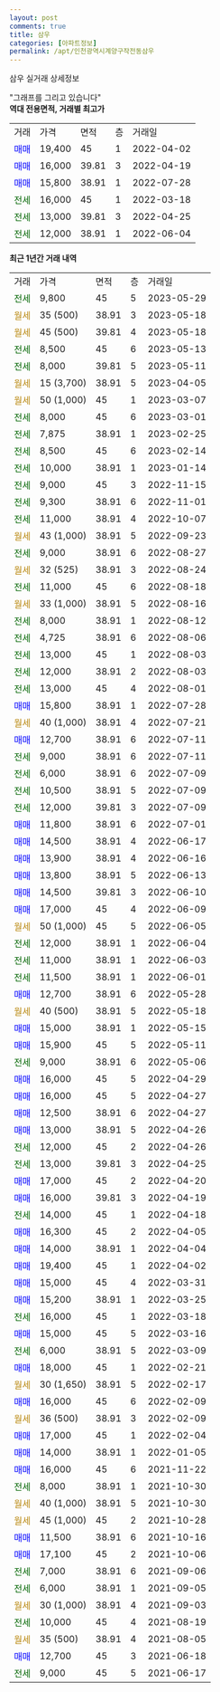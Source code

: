 ```yaml
---
layout: post
comments: true
title: 삼우
categories: [아파트정보]
permalink: /apt/인천광역시계양구작전동삼우
---
```


삼우 실거래 상세정보

<script type="text/javascript">
  google.charts.load('current', {'packages':['line', 'corechart']});
  google.charts.setOnLoadCallback(drawChart);

  function drawChart() {
    var data = new google.visualization.DataTable();
    data.addColumn('date', '거래일');
    data.addColumn('number', "매매");
    data.addColumn('number', "전세");
    data.addColumn('number', "전매");

    data.addRows([[new Date(Date.parse("2023-05-29")), null, 9800, null], [new Date(Date.parse("2023-05-18")), null, null, null], [new Date(Date.parse("2023-05-18")), null, null, null], [new Date(Date.parse("2023-05-13")), null, 8500, null], [new Date(Date.parse("2023-05-11")), null, 8000, null], [new Date(Date.parse("2023-04-05")), null, null, null], [new Date(Date.parse("2023-03-07")), null, null, null], [new Date(Date.parse("2023-03-01")), null, 8000, null], [new Date(Date.parse("2023-02-25")), null, 7875, null], [new Date(Date.parse("2023-02-14")), null, 8500, null], [new Date(Date.parse("2023-01-14")), null, 10000, null], [new Date(Date.parse("2022-11-15")), null, 9000, null], [new Date(Date.parse("2022-11-01")), null, 9300, null], [new Date(Date.parse("2022-10-07")), null, 11000, null], [new Date(Date.parse("2022-09-23")), null, null, null], [new Date(Date.parse("2022-08-27")), null, 9000, null], [new Date(Date.parse("2022-08-24")), null, null, null], [new Date(Date.parse("2022-08-18")), null, 11000, null], [new Date(Date.parse("2022-08-16")), null, null, null], [new Date(Date.parse("2022-08-12")), null, 8000, null], [new Date(Date.parse("2022-08-06")), null, 4725, null], [new Date(Date.parse("2022-08-03")), null, 13000, null], [new Date(Date.parse("2022-08-03")), null, 12000, null], [new Date(Date.parse("2022-08-01")), null, 13000, null], [new Date(Date.parse("2022-07-28")), 15800, null, null], [new Date(Date.parse("2022-07-21")), null, null, null], [new Date(Date.parse("2022-07-11")), 12700, null, null], [new Date(Date.parse("2022-07-11")), null, 9000, null], [new Date(Date.parse("2022-07-09")), null, 6000, null], [new Date(Date.parse("2022-07-09")), null, 10500, null], [new Date(Date.parse("2022-07-09")), null, 12000, null], [new Date(Date.parse("2022-07-01")), 11800, null, null], [new Date(Date.parse("2022-06-17")), 14500, null, null], [new Date(Date.parse("2022-06-16")), 13900, null, null], [new Date(Date.parse("2022-06-13")), 13800, null, null], [new Date(Date.parse("2022-06-10")), 14500, null, null], [new Date(Date.parse("2022-06-09")), 17000, null, null], [new Date(Date.parse("2022-06-05")), null, null, null], [new Date(Date.parse("2022-06-04")), null, 12000, null], [new Date(Date.parse("2022-06-03")), null, 11000, null], [new Date(Date.parse("2022-06-01")), null, 11500, null], [new Date(Date.parse("2022-05-28")), 12700, null, null], [new Date(Date.parse("2022-05-18")), null, null, null], [new Date(Date.parse("2022-05-15")), 15000, null, null], [new Date(Date.parse("2022-05-11")), 15900, null, null], [new Date(Date.parse("2022-05-06")), null, 9000, null], [new Date(Date.parse("2022-04-29")), 16000, null, null], [new Date(Date.parse("2022-04-27")), 16000, null, null], [new Date(Date.parse("2022-04-27")), 12500, null, null], [new Date(Date.parse("2022-04-26")), 13000, null, null], [new Date(Date.parse("2022-04-26")), null, 12000, null], [new Date(Date.parse("2022-04-25")), null, 13000, null], [new Date(Date.parse("2022-04-20")), 17000, null, null], [new Date(Date.parse("2022-04-19")), 16000, null, null], [new Date(Date.parse("2022-04-18")), null, 14000, null], [new Date(Date.parse("2022-04-05")), 16300, null, null], [new Date(Date.parse("2022-04-04")), 14000, null, null], [new Date(Date.parse("2022-04-02")), 19400, null, null], [new Date(Date.parse("2022-03-31")), 15000, null, null], [new Date(Date.parse("2022-03-25")), 15200, null, null], [new Date(Date.parse("2022-03-18")), null, 16000, null], [new Date(Date.parse("2022-03-16")), 15000, null, null], [new Date(Date.parse("2022-03-09")), null, 6000, null], [new Date(Date.parse("2022-02-21")), 18000, null, null], [new Date(Date.parse("2022-02-17")), null, null, null], [new Date(Date.parse("2022-02-09")), 16000, null, null], [new Date(Date.parse("2022-02-09")), null, null, null], [new Date(Date.parse("2022-02-04")), 17000, null, null], [new Date(Date.parse("2022-01-05")), 14000, null, null], [new Date(Date.parse("2021-11-22")), 16000, null, null], [new Date(Date.parse("2021-10-30")), null, 8000, null], [new Date(Date.parse("2021-10-30")), null, null, null], [new Date(Date.parse("2021-10-28")), null, null, null], [new Date(Date.parse("2021-10-16")), 11500, null, null], [new Date(Date.parse("2021-10-06")), 17100, null, null], [new Date(Date.parse("2021-09-06")), null, 7000, null], [new Date(Date.parse("2021-09-05")), null, 6000, null], [new Date(Date.parse("2021-09-03")), null, null, null], [new Date(Date.parse("2021-08-19")), null, 10000, null], [new Date(Date.parse("2021-08-05")), null, null, null], [new Date(Date.parse("2021-06-18")), 12700, null, null], [new Date(Date.parse("2021-06-17")), null, 9000, null]]);

    var options = {
      hAxis: {
        format: 'yyyy/MM/dd'
      },    
      lineWidth: 0,
      pointsVisible: true,    
      title: '최근 1년간 유형별 실거래가 분포',
      legend: { position: 'bottom' }
    };

    var formatter = new google.visualization.NumberFormat({pattern:'###,###'} );
    formatter.format(data, 1);
    formatter.format(data, 2);
    
    setTimeout(function() {
        var chart = new google.visualization.LineChart(document.getElementById('columnchart_material'));
        chart.draw(data, (options));
        document.getElementById('loading').style.display = 'none';
    }, 200);
  }
</script>


<div id="loading" style="z-index:20; display: block; margin-left: 0px">"그래프를 그리고 있습니다"</div>
<div id="columnchart_material" style="width: 95%; margin-left: 0px; display: block"></div>
<!-- contents start -->
<b>역대 전용면적, 거래별 최고가</b>
<table class="sortable">
    <tr>
      <td>거래</td>
      <td>가격</td>
      <td>면적</td>
      <td>층</td>
      <td>거래일</td>
    </tr>
        <tr>
          <td><a style="color: blue">매매</a></td>
          <td>19,400</td>
          <td>45</td>
          <td>1</td>
          <td>2022-04-02</td>
        </tr>            <tr>
          <td><a style="color: blue">매매</a></td>
          <td>16,000</td>
          <td>39.81</td>
          <td>3</td>
          <td>2022-04-19</td>
        </tr>            <tr>
          <td><a style="color: blue">매매</a></td>
          <td>15,800</td>
          <td>38.91</td>
          <td>1</td>
          <td>2022-07-28</td>
        </tr>        
        <tr>
              <td><a style="color: darkgreen">전세</a></td>
              <td>16,000</td>
              <td>45</td>
              <td>1</td>
              <td>2022-03-18</td>
            </tr>            <tr>
              <td><a style="color: darkgreen">전세</a></td>
              <td>13,000</td>
              <td>39.81</td>
              <td>3</td>
              <td>2022-04-25</td>
            </tr>            <tr>
              <td><a style="color: darkgreen">전세</a></td>
              <td>12,000</td>
              <td>38.91</td>
              <td>1</td>
              <td>2022-06-04</td>
            </tr>        
    
</table>

<b>최근 1년간 거래 내역</b>

<table class="sortable">
    <tr>
      <td>거래</td>
      <td>가격</td>
      <td>면적</td>
      <td>층</td>
      <td>거래일</td>
    </tr>
    <tr>
      <td><a style="color: darkgreen">전세</a></td>
      <td>9,800</td>
      <td>45</td>
      <td>5</td>
      <td>2023-05-29</td>
    </tr>          <tr>
      <td><a style="color: darkgoldenrod">월세</a></td>
      <td>35 (500)</td>
      <td>38.91</td>
      <td>3</td>
      <td>2023-05-18</td>
    </tr>          <tr>
      <td><a style="color: darkgoldenrod">월세</a></td>
      <td>45 (500)</td>
      <td>39.81</td>
      <td>4</td>
      <td>2023-05-18</td>
    </tr>          <tr>
      <td><a style="color: darkgreen">전세</a></td>
      <td>8,500</td>
      <td>45</td>
      <td>6</td>
      <td>2023-05-13</td>
    </tr>          <tr>
      <td><a style="color: darkgreen">전세</a></td>
      <td>8,000</td>
      <td>39.81</td>
      <td>5</td>
      <td>2023-05-11</td>
    </tr>          <tr>
      <td><a style="color: darkgoldenrod">월세</a></td>
      <td>15 (3,700)</td>
      <td>38.91</td>
      <td>5</td>
      <td>2023-04-05</td>
    </tr>          <tr>
      <td><a style="color: darkgoldenrod">월세</a></td>
      <td>50 (1,000)</td>
      <td>45</td>
      <td>1</td>
      <td>2023-03-07</td>
    </tr>          <tr>
      <td><a style="color: darkgreen">전세</a></td>
      <td>8,000</td>
      <td>45</td>
      <td>6</td>
      <td>2023-03-01</td>
    </tr>          <tr>
      <td><a style="color: darkgreen">전세</a></td>
      <td>7,875</td>
      <td>38.91</td>
      <td>1</td>
      <td>2023-02-25</td>
    </tr>          <tr>
      <td><a style="color: darkgreen">전세</a></td>
      <td>8,500</td>
      <td>45</td>
      <td>6</td>
      <td>2023-02-14</td>
    </tr>          <tr>
      <td><a style="color: darkgreen">전세</a></td>
      <td>10,000</td>
      <td>38.91</td>
      <td>1</td>
      <td>2023-01-14</td>
    </tr>          <tr>
      <td><a style="color: darkgreen">전세</a></td>
      <td>9,000</td>
      <td>45</td>
      <td>3</td>
      <td>2022-11-15</td>
    </tr>          <tr>
      <td><a style="color: darkgreen">전세</a></td>
      <td>9,300</td>
      <td>38.91</td>
      <td>6</td>
      <td>2022-11-01</td>
    </tr>          <tr>
      <td><a style="color: darkgreen">전세</a></td>
      <td>11,000</td>
      <td>38.91</td>
      <td>4</td>
      <td>2022-10-07</td>
    </tr>          <tr>
      <td><a style="color: darkgoldenrod">월세</a></td>
      <td>43 (1,000)</td>
      <td>38.91</td>
      <td>5</td>
      <td>2022-09-23</td>
    </tr>          <tr>
      <td><a style="color: darkgreen">전세</a></td>
      <td>9,000</td>
      <td>38.91</td>
      <td>6</td>
      <td>2022-08-27</td>
    </tr>          <tr>
      <td><a style="color: darkgoldenrod">월세</a></td>
      <td>32 (525)</td>
      <td>38.91</td>
      <td>3</td>
      <td>2022-08-24</td>
    </tr>          <tr>
      <td><a style="color: darkgreen">전세</a></td>
      <td>11,000</td>
      <td>45</td>
      <td>6</td>
      <td>2022-08-18</td>
    </tr>          <tr>
      <td><a style="color: darkgoldenrod">월세</a></td>
      <td>33 (1,000)</td>
      <td>38.91</td>
      <td>5</td>
      <td>2022-08-16</td>
    </tr>          <tr>
      <td><a style="color: darkgreen">전세</a></td>
      <td>8,000</td>
      <td>38.91</td>
      <td>1</td>
      <td>2022-08-12</td>
    </tr>          <tr>
      <td><a style="color: darkgreen">전세</a></td>
      <td>4,725</td>
      <td>38.91</td>
      <td>6</td>
      <td>2022-08-06</td>
    </tr>          <tr>
      <td><a style="color: darkgreen">전세</a></td>
      <td>13,000</td>
      <td>45</td>
      <td>1</td>
      <td>2022-08-03</td>
    </tr>          <tr>
      <td><a style="color: darkgreen">전세</a></td>
      <td>12,000</td>
      <td>38.91</td>
      <td>2</td>
      <td>2022-08-03</td>
    </tr>          <tr>
      <td><a style="color: darkgreen">전세</a></td>
      <td>13,000</td>
      <td>45</td>
      <td>4</td>
      <td>2022-08-01</td>
    </tr>          <tr>
      <td><a style="color: blue">매매</a></td>
      <td>15,800</td>
      <td>38.91</td>
      <td>1</td>
      <td>2022-07-28</td>
    </tr>          <tr>
      <td><a style="color: darkgoldenrod">월세</a></td>
      <td>40 (1,000)</td>
      <td>38.91</td>
      <td>4</td>
      <td>2022-07-21</td>
    </tr>          <tr>
      <td><a style="color: blue">매매</a></td>
      <td>12,700</td>
      <td>38.91</td>
      <td>6</td>
      <td>2022-07-11</td>
    </tr>          <tr>
      <td><a style="color: darkgreen">전세</a></td>
      <td>9,000</td>
      <td>38.91</td>
      <td>6</td>
      <td>2022-07-11</td>
    </tr>          <tr>
      <td><a style="color: darkgreen">전세</a></td>
      <td>6,000</td>
      <td>38.91</td>
      <td>6</td>
      <td>2022-07-09</td>
    </tr>          <tr>
      <td><a style="color: darkgreen">전세</a></td>
      <td>10,500</td>
      <td>38.91</td>
      <td>5</td>
      <td>2022-07-09</td>
    </tr>          <tr>
      <td><a style="color: darkgreen">전세</a></td>
      <td>12,000</td>
      <td>39.81</td>
      <td>3</td>
      <td>2022-07-09</td>
    </tr>          <tr>
      <td><a style="color: blue">매매</a></td>
      <td>11,800</td>
      <td>38.91</td>
      <td>6</td>
      <td>2022-07-01</td>
    </tr>          <tr>
      <td><a style="color: blue">매매</a></td>
      <td>14,500</td>
      <td>38.91</td>
      <td>4</td>
      <td>2022-06-17</td>
    </tr>          <tr>
      <td><a style="color: blue">매매</a></td>
      <td>13,900</td>
      <td>38.91</td>
      <td>4</td>
      <td>2022-06-16</td>
    </tr>          <tr>
      <td><a style="color: blue">매매</a></td>
      <td>13,800</td>
      <td>38.91</td>
      <td>5</td>
      <td>2022-06-13</td>
    </tr>          <tr>
      <td><a style="color: blue">매매</a></td>
      <td>14,500</td>
      <td>39.81</td>
      <td>3</td>
      <td>2022-06-10</td>
    </tr>          <tr>
      <td><a style="color: blue">매매</a></td>
      <td>17,000</td>
      <td>45</td>
      <td>4</td>
      <td>2022-06-09</td>
    </tr>          <tr>
      <td><a style="color: darkgoldenrod">월세</a></td>
      <td>50 (1,000)</td>
      <td>45</td>
      <td>5</td>
      <td>2022-06-05</td>
    </tr>          <tr>
      <td><a style="color: darkgreen">전세</a></td>
      <td>12,000</td>
      <td>38.91</td>
      <td>1</td>
      <td>2022-06-04</td>
    </tr>          <tr>
      <td><a style="color: darkgreen">전세</a></td>
      <td>11,000</td>
      <td>38.91</td>
      <td>1</td>
      <td>2022-06-03</td>
    </tr>          <tr>
      <td><a style="color: darkgreen">전세</a></td>
      <td>11,500</td>
      <td>38.91</td>
      <td>1</td>
      <td>2022-06-01</td>
    </tr>          <tr>
      <td><a style="color: blue">매매</a></td>
      <td>12,700</td>
      <td>38.91</td>
      <td>6</td>
      <td>2022-05-28</td>
    </tr>          <tr>
      <td><a style="color: darkgoldenrod">월세</a></td>
      <td>40 (500)</td>
      <td>38.91</td>
      <td>5</td>
      <td>2022-05-18</td>
    </tr>          <tr>
      <td><a style="color: blue">매매</a></td>
      <td>15,000</td>
      <td>38.91</td>
      <td>1</td>
      <td>2022-05-15</td>
    </tr>          <tr>
      <td><a style="color: blue">매매</a></td>
      <td>15,900</td>
      <td>45</td>
      <td>5</td>
      <td>2022-05-11</td>
    </tr>          <tr>
      <td><a style="color: darkgreen">전세</a></td>
      <td>9,000</td>
      <td>38.91</td>
      <td>6</td>
      <td>2022-05-06</td>
    </tr>          <tr>
      <td><a style="color: blue">매매</a></td>
      <td>16,000</td>
      <td>45</td>
      <td>5</td>
      <td>2022-04-29</td>
    </tr>          <tr>
      <td><a style="color: blue">매매</a></td>
      <td>16,000</td>
      <td>45</td>
      <td>5</td>
      <td>2022-04-27</td>
    </tr>          <tr>
      <td><a style="color: blue">매매</a></td>
      <td>12,500</td>
      <td>38.91</td>
      <td>6</td>
      <td>2022-04-27</td>
    </tr>          <tr>
      <td><a style="color: blue">매매</a></td>
      <td>13,000</td>
      <td>38.91</td>
      <td>5</td>
      <td>2022-04-26</td>
    </tr>          <tr>
      <td><a style="color: darkgreen">전세</a></td>
      <td>12,000</td>
      <td>45</td>
      <td>2</td>
      <td>2022-04-26</td>
    </tr>          <tr>
      <td><a style="color: darkgreen">전세</a></td>
      <td>13,000</td>
      <td>39.81</td>
      <td>3</td>
      <td>2022-04-25</td>
    </tr>          <tr>
      <td><a style="color: blue">매매</a></td>
      <td>17,000</td>
      <td>45</td>
      <td>2</td>
      <td>2022-04-20</td>
    </tr>          <tr>
      <td><a style="color: blue">매매</a></td>
      <td>16,000</td>
      <td>39.81</td>
      <td>3</td>
      <td>2022-04-19</td>
    </tr>          <tr>
      <td><a style="color: darkgreen">전세</a></td>
      <td>14,000</td>
      <td>45</td>
      <td>1</td>
      <td>2022-04-18</td>
    </tr>          <tr>
      <td><a style="color: blue">매매</a></td>
      <td>16,300</td>
      <td>45</td>
      <td>2</td>
      <td>2022-04-05</td>
    </tr>          <tr>
      <td><a style="color: blue">매매</a></td>
      <td>14,000</td>
      <td>38.91</td>
      <td>1</td>
      <td>2022-04-04</td>
    </tr>          <tr>
      <td><a style="color: blue">매매</a></td>
      <td>19,400</td>
      <td>45</td>
      <td>1</td>
      <td>2022-04-02</td>
    </tr>          <tr>
      <td><a style="color: blue">매매</a></td>
      <td>15,000</td>
      <td>45</td>
      <td>4</td>
      <td>2022-03-31</td>
    </tr>          <tr>
      <td><a style="color: blue">매매</a></td>
      <td>15,200</td>
      <td>38.91</td>
      <td>1</td>
      <td>2022-03-25</td>
    </tr>          <tr>
      <td><a style="color: darkgreen">전세</a></td>
      <td>16,000</td>
      <td>45</td>
      <td>1</td>
      <td>2022-03-18</td>
    </tr>          <tr>
      <td><a style="color: blue">매매</a></td>
      <td>15,000</td>
      <td>45</td>
      <td>5</td>
      <td>2022-03-16</td>
    </tr>          <tr>
      <td><a style="color: darkgreen">전세</a></td>
      <td>6,000</td>
      <td>38.91</td>
      <td>5</td>
      <td>2022-03-09</td>
    </tr>          <tr>
      <td><a style="color: blue">매매</a></td>
      <td>18,000</td>
      <td>45</td>
      <td>1</td>
      <td>2022-02-21</td>
    </tr>          <tr>
      <td><a style="color: darkgoldenrod">월세</a></td>
      <td>30 (1,650)</td>
      <td>38.91</td>
      <td>5</td>
      <td>2022-02-17</td>
    </tr>          <tr>
      <td><a style="color: blue">매매</a></td>
      <td>16,000</td>
      <td>45</td>
      <td>6</td>
      <td>2022-02-09</td>
    </tr>          <tr>
      <td><a style="color: darkgoldenrod">월세</a></td>
      <td>36 (500)</td>
      <td>38.91</td>
      <td>3</td>
      <td>2022-02-09</td>
    </tr>          <tr>
      <td><a style="color: blue">매매</a></td>
      <td>17,000</td>
      <td>45</td>
      <td>1</td>
      <td>2022-02-04</td>
    </tr>          <tr>
      <td><a style="color: blue">매매</a></td>
      <td>14,000</td>
      <td>38.91</td>
      <td>1</td>
      <td>2022-01-05</td>
    </tr>          <tr>
      <td><a style="color: blue">매매</a></td>
      <td>16,000</td>
      <td>45</td>
      <td>6</td>
      <td>2021-11-22</td>
    </tr>          <tr>
      <td><a style="color: darkgreen">전세</a></td>
      <td>8,000</td>
      <td>38.91</td>
      <td>1</td>
      <td>2021-10-30</td>
    </tr>          <tr>
      <td><a style="color: darkgoldenrod">월세</a></td>
      <td>40 (1,000)</td>
      <td>38.91</td>
      <td>5</td>
      <td>2021-10-30</td>
    </tr>          <tr>
      <td><a style="color: darkgoldenrod">월세</a></td>
      <td>45 (1,000)</td>
      <td>45</td>
      <td>2</td>
      <td>2021-10-28</td>
    </tr>          <tr>
      <td><a style="color: blue">매매</a></td>
      <td>11,500</td>
      <td>38.91</td>
      <td>6</td>
      <td>2021-10-16</td>
    </tr>          <tr>
      <td><a style="color: blue">매매</a></td>
      <td>17,100</td>
      <td>45</td>
      <td>2</td>
      <td>2021-10-06</td>
    </tr>          <tr>
      <td><a style="color: darkgreen">전세</a></td>
      <td>7,000</td>
      <td>38.91</td>
      <td>6</td>
      <td>2021-09-06</td>
    </tr>          <tr>
      <td><a style="color: darkgreen">전세</a></td>
      <td>6,000</td>
      <td>38.91</td>
      <td>1</td>
      <td>2021-09-05</td>
    </tr>          <tr>
      <td><a style="color: darkgoldenrod">월세</a></td>
      <td>30 (1,000)</td>
      <td>38.91</td>
      <td>4</td>
      <td>2021-09-03</td>
    </tr>          <tr>
      <td><a style="color: darkgreen">전세</a></td>
      <td>10,000</td>
      <td>45</td>
      <td>4</td>
      <td>2021-08-19</td>
    </tr>          <tr>
      <td><a style="color: darkgoldenrod">월세</a></td>
      <td>35 (500)</td>
      <td>38.91</td>
      <td>4</td>
      <td>2021-08-05</td>
    </tr>          <tr>
      <td><a style="color: blue">매매</a></td>
      <td>12,700</td>
      <td>45</td>
      <td>3</td>
      <td>2021-06-18</td>
    </tr>          <tr>
      <td><a style="color: darkgreen">전세</a></td>
      <td>9,000</td>
      <td>45</td>
      <td>5</td>
      <td>2021-06-17</td>
    </tr>      </table>
<!-- contents end -->    

